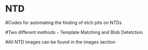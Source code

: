 # NTD

#Codes for automating the finding of etch pits on NTDs

#Two different methods - Template Matching and Blob Detetction

#All NTD images can be found in the images section
